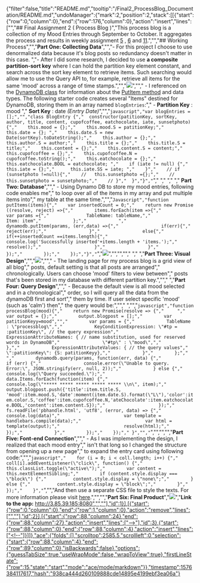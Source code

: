 {"filter":false,"title":"README.md","tooltip":"/Final2_ProcessBlog_Documentation/README.md","undoManager":{"mark":2,"position":2,"stack":[[{"start":{"row":0,"column":0},"end":{"row":176,"column":0},"action":"insert","lines":["","## Final Assignment 2 ( Process Blog )","This process blog is a collection of my Mood Entries through September to October. It aggregates the process and results in weekly assignment [5](https://github.com/Xingwei726/data-structures/tree/master/week5) , [6](https://github.com/Xingwei726/data-structures/tree/master/week6) and [11](https://github.com/Xingwei726/data-structures/tree/master/week11).","","## Working Process","","**Part One: Collecting Data**","","- For this project I choose to use denormalized data because it's blog posts so redundancy doesn't matter in this case. ","- After I did some research, I decided to use **a composite partition-sort key** where I can hold the partition key element constant, and search across the sort key element to retrieve items. Such searching would allow me to use the Query API to, for example, retrieve all items for the same 'mood' across a range of time stamps.","","![](ProcessBlog.png)",""," - I referenced on the [DynamoDB class](https://docs.aws.amazon.com/AWSJavaScriptSDK/latest/AWS/DynamoDB.html) for information about the [PutItem method](https://docs.aws.amazon.com/AWSJavaScriptSDK/latest/AWS/DynamoDB.html#putItem-property) and data types.  The following starter code creates several \"Items\" destined for DynamoDB, storing them in an array named `blogEntries`:"," - **Partition Key** : mood  ","   **Sort Key** : date _(Enrtry Date)_","","```javascript","var blogEntries = [];","","class BlogEntry {","  constructor(patitionKey, sortKey, author, title, content, cupofcoffee, eatchocolate, iate, sunsetphoto) {","    this.mood = {};","    this.mood.S = patitionKey;","    this.date = {}; ","    this.date.S = new Date(sortKey).toDateString();","    this.author = {};","    this.author.S = author;","    this.title = {};","    this.title.S = title;","    this.content = {};","    this.content.S = content;","    this.cupofcoffee = {};","    this.cupofcoffee.N = cupofcoffee.toString();","    this.eatchocolate = {};","    this.eatchocolate.BOOL = eatchocolate; ","    if (iate != null) {","      this.iate = {};","      this.iate.SS = iate; ","    }","    // if (sunsetphoto !=null){","    //   this.sunsetphoto ={};","    //   this.sunsetphoto = sunsetphoto;","    // }","  }","}","```","  "," "," "," **Part Two: Database**",""," - Using Dynamo DB to store my mood entries, following code enables me","   to loop over all of the items in my array and put multiple items into","   my table at the same time.","","```Javascript","function putItems(items){","    var insertedCount = 0;","    return new Promise ((resolve, reject) =>{","        items.forEach(item =>{","            var params ={","              TableName: tableName,","              Item: item","            };","            ","            dynamodb.putItem(params, (err,data) =>{","                if(err){","                    reject(err);","                }","                else{","                    if(++insertedCount ==items.length){","                        console.log('Successfully inserted'+items.length + 'items.');","                        resolve();","                    }","                }","            });","        });","    });","}","```","![](DynamoDB.jpg)","","",""," ","  ","**Part Three: Visual Design**","","![](processHomepage.png)",""," - The landing page for my process blog is a grid view of all blog","   posts, default setting is that all posts are arranged","   chronologically. Users can choose 'mood' filters to view between","   posts that's been stored in my database with different partition key.",""," ","**Part Four: Query Design**",""," - Because the default view is all mood selected and in a chronological","   order, so I will query all the data from the dynamoDB first and sort","   them by time. If user select specific 'mood' (such as 'calm') then","   the query would be:","","  ","","```javascript","function processBlog(mood){","    return new Promise(resolve => {","     ","        var output = {};","        output.blogpost = [];","        var patitionKeyy=mood","","        var params = {","            TableName : \"processblog\",","            KeyConditionExpression: \"#tp = :patitionKey\", // the query expression","            ExpressionAttributeNames: { // name substitution, used for reserved words in DynamoDB","                \"#tp\" : \"mood\",","            },","            ExpressionAttributeValues: { // the query values","                \":patitionKey\": {S: patitionKeyy},","            }","        };","            ","        dynamodb.query(params, function(err, data) {","            if (err) {","                console.error(\"Unable to query. Error:\", JSON.stringify(err, null, 2));","            } else {","                console.log(\"Query succeeded.\");","                    data.Items.forEach(function(item) {","                        console.log(\"***** ***** ***** ***** ***** \\n\", item);","                        output.blogpost.push({'title':item.title.S, 'mood':item.mood.S,'date':moment(item.date.S).format(\"L\"),'color':item.color.S,'coffee':item.cupofcoffee.N,'ateChocolate':item.eatchocolate.BOOL,'content':item.content.S});","                    });","                    fs.readFile('pbhandle.html', 'utf8', (error, data) => {","                        console.log(data)","                        var template = handlebars.compile(data);","                        var html = template(output);","                        resolve(html);","                    });","            }","        });","    });"," }","","```","","","","**Part Five: Font-end Connection**",""," - As I was implementing the design, I realized that each mood entry","   isn't that long so I changed the structure from opening up a new page","   to expand the entry card using following code:","","```javascript","    for (i = 0; i < coll.length; i++) {","      coll[i].addEventListener(\"click\", function() {","        this.classList.toggle(\"active\");","        var content = this.nextElementSibling;","        if (content.style.display === \"block\") {","          content.style.display = \"none\";","        } else {","          content.style.display = \"block\";","        }","      });","    }","```","","And then use a separate CSS file to style the texts. For more information please visit [here](https://github.com/Xingwei726/data-structures/tree/master/Final).","","","**Part Six: Final Product**","![](processFinal.png)","**Link to the app:** http://3.85.39.185:8080","",""],"id":1}],[{"start":{"row":0,"column":0},"end":{"row":1,"column":0},"action":"remove","lines":["",""],"id":2}],[{"start":{"row":88,"column":24},"end":{"row":88,"column":27},"action":"insert","lines":["-->"],"id":3},{"start":{"row":88,"column":0},"end":{"row":88,"column":4},"action":"insert","lines":["<!--"]}]]},"ace":{"folds":[],"scrolltop":2585.5,"scrollleft":0,"selection":{"start":{"row":88,"column":4},"end":{"row":89,"column":0},"isBackwards":false},"options":{"guessTabSize":true,"useWrapMode":false,"wrapToView":true},"firstLineState":{"row":15,"state":"start","mode":"ace/mode/markdown"}},"timestamp":1576384117617,"hash":"938ca444d260109888cde14895e4199ebf3ea06a"}